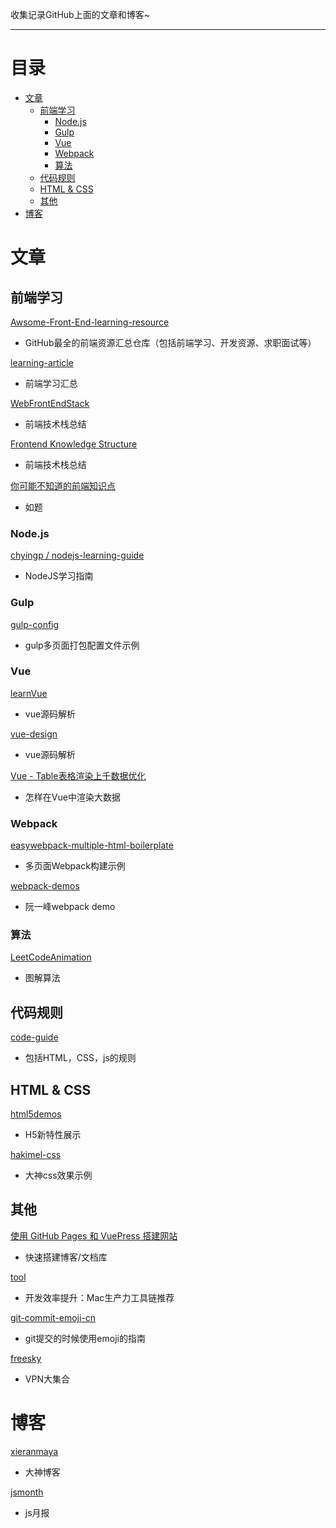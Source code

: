 收集记录GitHub上面的文章和博客~

------

# 目录

* [文章](#%E6%96%87%E7%AB%A0)
  * [前端学习](#%E5%89%8D%E7%AB%AF%E5%AD%A6%E4%B9%A0)
    * [Node\.js](#nodejs)
    * [Gulp](#gulp)
    * [Vue](#vue)
    * [Webpack](#webpack)
    * [算法](#%E7%AE%97%E6%B3%95)
  * [代码规则](#%E4%BB%A3%E7%A0%81%E8%A7%84%E5%88%99)
  * [HTML &amp; CSS](#html--css)
  * [其他](#%E5%85%B6%E4%BB%96)
* [博客](#%E5%8D%9A%E5%AE%A2)

# 文章

## 前端学习

[Awsome-Front-End-learning-resource](https://github.com/helloqingfeng/Awsome-Front-End-learning-resource)

- GitHub最全的前端资源汇总仓库（包括前端学习、开发资源、求职面试等） 

[learning-article](https://github.com/webproblem/learning-article)

- 前端学习汇总

[WebFrontEndStack](https://github.com/unruledboy/WebFrontEndStack)

- 前端技术栈总结

[Frontend Knowledge Structure](https://github.com/JacksonTian/fks)

- 前端技术栈总结

[你可能不知道的前端知识点](https://github.com/justjavac/the-front-end-knowledge-you-may-not-know)

- 如题

### Node.js

[chyingp / nodejs-learning-guide](https://github.com/chyingp/nodejs-learning-guide)

- NodeJS学习指南

### Gulp

[gulp-config](https://github.com/bestsamcn/gulp-config)

- gulp多页面打包配置文件示例

### Vue

[learnVue](https://github.com/answershuto/learnVue)

- vue源码解析

[vue-design](https://github.com/HcySunYang/vue-design)

- vue源码解析

 [Vue - Table表格渲染上千数据优化](https://zhuanlan.zhihu.com/p/53455289)

- 怎样在Vue中渲染大数据

### Webpack

[easywebpack-multiple-html-boilerplate](https://github.com/hubcarl/easywebpack-multiple-html-boilerplate)

- 多页面Webpack构建示例

[webpack-demos](https://github.com/ruanyf/webpack-demos)

- 阮一峰webpack demo

### 算法

[LeetCodeAnimation](https://github.com/MisterBooo/LeetCodeAnimation)

- 图解算法

## 代码规则

[code-guide](https://github.com/materliu/code-guide)

- 包括HTML，CSS，js的规则

## HTML & CSS

[html5demos](https://github.com/remy/html5demos)

- H5新特性展示

[hakimel-css](https://github.com/hakimel/css)

- 大神css效果示例

## 其他

[使用 GitHub Pages 和 VuePress 搭建网站](https://github.com/LiangJunrong/document-library/blob/master/other-library/GithubPages/GithubPages.md)

- 快速搭建博客/文档库

[tool](https://github.com/Louiszhai/tool)

- 开发效率提升：Mac生产力工具链推荐

[git-commit-emoji-cn](https://github.com/liuchengxu/git-commit-emoji-cn)

- git提交的时候使用emoji的指南

[freesky](https://github.com/sglfree/freesky)

- VPN大集合



# 博客

[xieranmaya](https://github.com/xieranmaya/blog)

- 大神博客

[jsmonth](https://github.com/jsfront/month)

- js月报